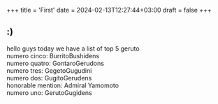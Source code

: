 +++
title = 'First'
date = 2024-02-13T12:27:44+03:00
draft = false
+++
## :)
hello guys today we have a list of top 5 geruto		
numero cinco: BurritoBushidens		
numero quatro: GontaroGerudons		
numero tres: GegetoGugudini		
numero dos: GugitoGerudens		
honorable mention: Admiral Yamomoto		
numero uno: GerutoGugidens		